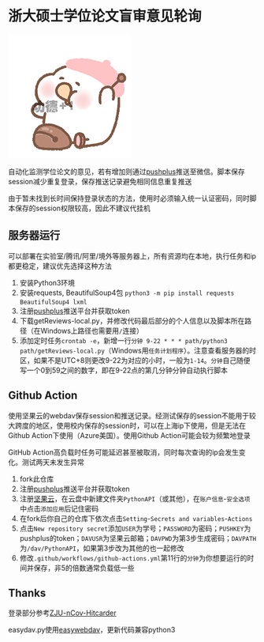 # 浙大硕士学位论文盲审意见轮询

![希望大家都顺利毕业](https://github.com/yep96/ZJU_blindReview/blob/main/lucky.gif)

自动化监测学位论文的意见，若有增加则通过[pushplus](https://www.pushplus.plus/)推送至微信。脚本保存session减少重复登录，保存推送记录避免相同信息重复推送

由于暂未找到长时间保持登录状态的方法，使用时必须输入统一认证密码，同时脚本保存的session权限较高，因此不建议代挂机


## 服务器运行

可以部署在实验室/腾讯/阿里/境外等服务器上，所有资源均在本地，执行任务和ip都更稳定，建议优先选择这种方法

1. 安装Python3环境
2. 安装requests, BeautifulSoup4包 `python3 -m pip install requests BeautifulSoup4 lxml`
3. 注册[pushplus](https://www.pushplus.plus/)推送平台并获取token
4. 下载getReviews-local.py，并修改代码最后部分的个人信息以及脚本所在路径（在Windows上路径也需要用`/`连接）
5. 添加定时任务`crontab -e`，新增一行`分钟 9-22 * * * path/python3 path/getReviews-local.py`（Windows用`任务计划程序`）。注意查看服务器的时区，如果不是UTC+8则更改9-22为对应的小时，一般为`1-14`。`分钟`自己随便写一个0到59之间的数字，即在9-22点的第几分钟分钟自动执行脚本


## Github Action

使用坚果云的webdav保存session和推送记录。经测试保存的session不能用于较大跨度的地区，使用校内保存的session时，可以在上海ip下使用，但是无法在Github Action下使用（Azure美国）。使用Github Action可能会较为频繁地登录

GitHub Action高负载时任务可能延迟甚至被取消，同时每次查询的ip会发生变化。测试两天未发生异常

1. fork此仓库
2. 注册[pushplus](https://www.pushplus.plus/)推送平台并获取token
3. 注册[坚果云](https://www.jianguoyun.com/)，在云盘中新建文件夹`PythonAPI`（或其他），在`账户信息`-`安全选项`中点击`添加应用`后记住密码
4. 在fork后你自己的仓库下依次点击`Setting`-`Secrets and variables`-`Actions`
5. 点击`New repository secret`添加`USER`为学号；`PASSWORD`为密码；`PUSHKEY`为pushplus的token；`DAVUSR`为坚果云邮箱；`DAVPWD`为第3步生成密码；`DAVPATH`为`/dav/PythonAPI`，如果第3步改为其他的也一起修改
6. 修改`.github/workflows/github-actions.yml`第11行的`分钟`为你想要运行的时间并保存，非5的倍数通常负载低一些

## Thanks

登录部分参考[ZJU-nCov-Hitcarder](https://github.com/Tishacy/ZJU-nCov-Hitcarder)

easydav.py使用[easywebdav](https://pypi.org/project/easywebdav/1.0.1/)，更新代码兼容python3
